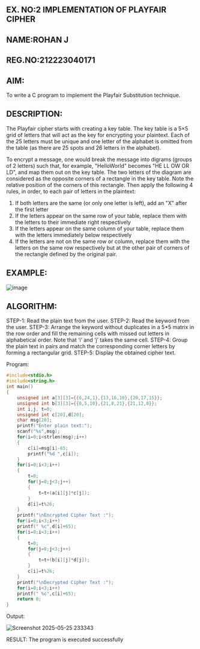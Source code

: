 ## EX. NO:2 IMPLEMENTATION OF PLAYFAIR CIPHER
## NAME:ROHAN J
## REG.NO:212223040171
 

## AIM:
 

 

To write a C program to implement the Playfair Substitution technique.

## DESCRIPTION:

The Playfair cipher starts with creating a key table. The key table is a 5×5 grid of letters that will act as the key for encrypting your plaintext. Each of the 25 letters must be unique and one letter of the alphabet is omitted from the table (as there are 25 spots and 26 letters in the alphabet).

To encrypt a message, one would break the message into digrams (groups of 2 letters) such that, for example, "HelloWorld" becomes "HE LL OW OR LD", and map them out on the key table. The two letters of the diagram are considered as the opposite corners of a rectangle in the key table. Note the relative position of the corners of this rectangle. Then apply the following 4 rules, in order, to each pair of letters in the plaintext:
1.	If both letters are the same (or only one letter is left), add an "X" after the first letter
2.	If the letters appear on the same row of your table, replace them with the letters to their immediate right respectively
3.	If the letters appear on the same column of your table, replace them with the letters immediately below respectively
4.	If the letters are not on the same row or column, replace them with the letters on the same row respectively but at the other pair of corners of the rectangle defined by the original pair.
## EXAMPLE:
![image](https://github.com/Hemamanigandan/EX-NO-2-/assets/149653568/e6858d4f-b122-42ba-acdb-db18ec2e9675)

 

## ALGORITHM:

STEP-1: Read the plain text from the user.
STEP-2: Read the keyword from the user.
STEP-3: Arrange the keyword without duplicates in a 5*5 matrix in the row order and fill the remaining cells with missed out letters in alphabetical order. Note that ‘i’ and ‘j’ takes the same cell.
STEP-4: Group the plain text in pairs and match the corresponding corner letters by forming a rectangular grid.
STEP-5: Display the obtained cipher text.




Program:
```C
#include<stdio.h>
#include<string.h>
int main()
{
    unsigned int a[3][3]={{6,24,1},{13,16,10},{20,17,15}};
    unsigned int b[3][3]={{8,5,10},{21,8,21},{21,12,8}};
    int i,j, t=0;
    unsigned int c[20],d[20];
    char msg[20];
    printf("Enter plain text:");
    scanf("%s",msg);
    for(i=0;i<strlen(msg);i++)
    {
        c[i]=msg[i]-65;
        printf("%d ",c[i]);
    }
    for(i=0;i<3;i++)
    {
        t=0;
        for(j=0;j<3;j++)
        {
            t=t+(a[i][j]*c[j]);
        }
        d[i]=t%26;
    }
    printf("\nEncrypted Cipher Text :");
    for(i=0;i<3;i++)
    printf(" %c",d[i]+65);
    for(i=0;i<3;i++)
    {
        t=0;
        for(j=0;j<3;j++)
        {
            t=t+(b[i][j]*d[j]);
        }
        c[i]=t%26;
    }
    printf("\nDecrypted Cipher Text :");
    for(i=0;i<3;i++)
    printf(" %c",c[i]+65);
    return 0;
}

```
Output:

![Screenshot 2025-05-25 233343](https://github.com/user-attachments/assets/68c4ba31-3cfd-4ee6-91be-0097c98779b0)


RESULT:
The program is executed successfully
